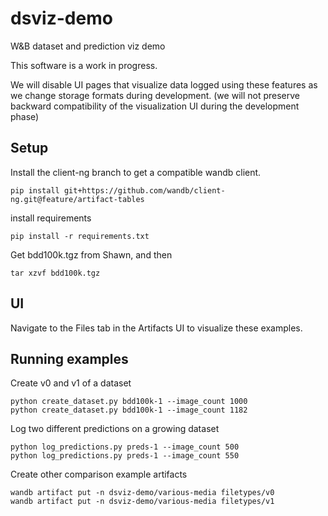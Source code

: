# dsviz-demo

W&B dataset and prediction viz demo

This software is a work in progress.

We will disable UI pages that visualize data logged using these features as we change storage formats during development. (we will not preserve backward compatibility of the visualization UI during the development phase)

## Setup

Install the client-ng branch to get a compatible wandb client.

```
pip install git+https://github.com/wandb/client-ng.git@feature/artifact-tables
```

install requirements

```
pip install -r requirements.txt
```

Get bdd100k.tgz from Shawn, and then

```
tar xzvf bdd100k.tgz
```

## UI

Navigate to the Files tab in the Artifacts UI to visualize these examples.

## Running examples

Create v0 and v1 of a dataset

```
python create_dataset.py bdd100k-1 --image_count 1000
python create_dataset.py bdd100k-1 --image_count 1182
```

Log two different predictions on a growing dataset

```
python log_predictions.py preds-1 --image_count 500
python log_predictions.py preds-1 --image_count 550
```

Create other comparison example artifacts

```
wandb artifact put -n dsviz-demo/various-media filetypes/v0
wandb artifact put -n dsviz-demo/various-media filetypes/v1
```
